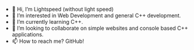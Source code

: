 - 👋 Hi, I’m Lightspeed (without light speed)
- 👀 I’m interested in Web Development and general C++ development.
- 🌱 I’m currently learning C++.
- 💞️ I’m looking to collaborate on simple websites and console based C++ applications.
- 📫 How to reach me? GitHub!

<!---
Gearbox0819/Gearbox0819 is a ✨ special ✨ repository because its `README.md` (this file) appears on your GitHub profile.
You can click the Preview link to take a look at your changes.
--->
